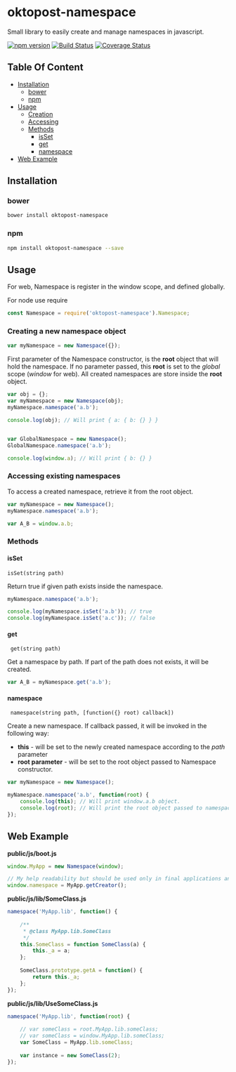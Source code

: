 # oktopost-namespace 

Small library to easily create and manage namespaces in javascript.

[![npm version](https://badge.fury.io/js/oktopost-namespace.svg)](https://badge.fury.io/js/oktopost-namespace)
[![Build Status](https://travis-ci.org/Oktopost/namespace.svg?branch=master)](https://travis-ci.org/Oktopost/namespace)
[![Coverage Status](https://coveralls.io/repos/github/Oktopost/namespace/badge.svg?branch=master&1)](https://coveralls.io/github/Oktopost/namespace?branch=master&1)

## Table Of Content

  * [Installation](#installation)
    * [bower](#bower)
    * [npm](#npm)
  * [Usage](#usage)
    * [Creation](#creating-a-new-namespace-object)
    * [Accessing](#accessing-existing-namespaces)
    * [Methods](#methods)
        * [isSet](#isset)
        * [get](#get)
        * [namespace](#namespace)
  * [Web Example](#web-example)


## Installation

### bower
```bash
bower install oktopost-namespace
```

### npm
```bash
npm install oktopost-namespace --save
```

## Usage

For web, Namespace is register in the window scope, and defined globally.

For node use require

```js
const Namespace = require('oktopost-namespace').Namespace;
```

### Creating a new namespace object

```js
var myNamespace = new Namespace({});
```

First parameter of the Namespace constructor, is the **root** object that will hold the namespace.
If no parameter passed, this **root** is set to the *global* scope (*window* for web). All created 
namespaces are store inside the **root** object.

```js
var obj = {};
var myNamespace = new Namespace(obj);
myNamespace.namespace('a.b');

console.log(obj); // Will print { a: { b: {} } }


var GlobalNamespace = new Namespace();
GlobalNamespace.namespace('a.b');

console.log(window.a); // Will print { b: {} }
```

### Accessing existing namespaces
To access a created namespace, retrieve it from the root object.

```js
var myNamespace = new Namespace();
myNamespace.namespace('a.b');

var A_B = window.a.b;
```

### Methods

#### isSet
```isSet(string path)```

Return true if given path exists inside the namespace.

```js
myNamespace.namespace('a.b');

console.log(myNamespace.isSet('a.b')); // true
console.log(myNamespace.isSet('a.c')); // false
```

#### get
``` get(string path)```

Get a namespace by path. If part of the path does not exists, it will be created.

```js
var A_B = myNamespace.get('a.b');
```

#### namespace
``` namespace(string path, [function({} root) callback])```

Create a new namespace. If callback passed, it will be invoked in the following way:
* **this** - will be set to the newly created namespace according to the *path* parameter
* **root parameter** - will be set to the root object passed to Namespace constructor.

```js
var myNamespace = new Namespace();

myNamespace.namespace('a.b', function(root) {
    console.log(this); // Will print window.a.b object.
    console.log(root); // Will print the root object passed to namespace. In this case window.
});
```

## Web Example


**public/js/boot.js**
```js
window.MyApp = new Namespace(window);

// My help readability but should be used only in final applications and not libraries.
window.namespace = MyApp.getCreator();
```

**public/js/lib/SomeClass.js**
```js
namespace('MyApp.lib', function() {
    
    /**
     * @class MyApp.lib.SomeClass
     */
    this.SomeClass = function SomeClass(a) {
        this._a = a;
    };
    
    SomeClass.prototype.getA = function() {
        return this._a;
    };
});
```


**public/js/lib/UseSomeClass.js**
```js
namespace('MyApp.lib', function(root) {
    
    // var someClass = root.MyApp.lib.someClass; 
    // var someClass = window.MyApp.lib.someClass;
    var SomeClass = MyApp.lib.someClass; 
    
    var instance = new SomeClass(2);
});
```
